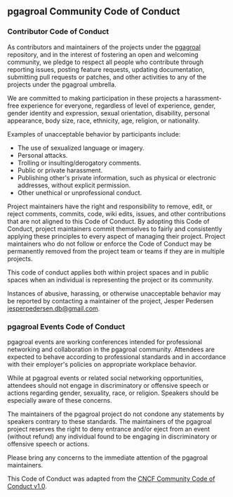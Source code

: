## pgagroal Community Code of Conduct

### Contributor Code of Conduct

As contributors and maintainers of the projects under the [pgagroal](https://github.com/agroal/pgagroal) repository,
and in the interest of fostering an open and welcoming community, we pledge to
respect all people who contribute through reporting issues, posting feature 
requests, updating documentation, submitting pull requests or patches, and other
activities to any of the projects under the pgagroal umbrella.

We are committed to making participation in these projects a harassment-free experience for
everyone, regardless of level of experience, gender, gender identity and expression,
sexual orientation, disability, personal appearance, body size, race, ethnicity, age,
religion, or nationality.

Examples of unacceptable behavior by participants include:

* The use of sexualized language or imagery.
* Personal attacks.
* Trolling or insulting/derogatory comments.
* Public or private harassment.
* Publishing other's private information, such as physical or electronic addresses, without explicit permission.
* Other unethical or unprofessional conduct.

Project maintainers have the right and responsibility to remove, edit, or reject
comments, commits, code, wiki edits, issues, and other contributions that are not
aligned to this Code of Conduct.  By adopting this Code of Conduct, project maintainers
commit themselves to fairly and consistently applying these principles to every aspect
of managing their project.  Project maintainers who do not follow or enforce the Code of
Conduct may be permanently removed from the project team or teams if they are in multiple
projects.

This code of conduct applies both within project spaces and in public spaces
when an individual is representing the project or its community.

Instances of abusive, harassing, or otherwise unacceptable behavior may be reported by contacting a maintainer of the project, Jesper Pedersen <jesperpedersen.db@gmail.com>.

### pgagroal Events Code of Conduct

pgagroal events are working conferences intended for professional networking and collaboration in the
pgagroal community.  Attendees are expected to behave according to professional standards and in accordance
with their employer's policies on appropriate workplace behavior.

While at pgagroal events or related social networking opportunities, attendees should not engage in
discriminatory or offensive speech or actions regarding gender, sexuality, race, or religion.  Speakers should
be especially aware of these concerns.

The maintainers of the pgagroal project do not condone any statements by speakers contrary to these standards.
The maintainers of the pgagroal project reserves the right to deny entrance and/or eject from an event
(without refund) any individual found to be engaging in discriminatory or offensive speech or actions.

Please bring any concerns to the immediate attention of the pgagroal maintainers.

This Code of Conduct was adapted from the [CNCF Community Code of Conduct v1.0](https://github.com/cncf/foundation/blob/master/code-of-conduct.md).
